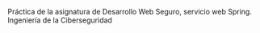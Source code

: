 Práctica de la asignatura de Desarrollo Web Seguro, servicio web Spring. Ingeniería de la Ciberseguridad

